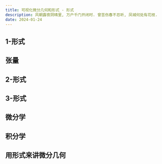 ```yaml
---
title: 可视化微分几何和形式 - 形式
description: 风朝露夜阴晴里, 万户千门开闭时. 曾苦伤春不忍听, 凤城何处有花枝.
date: 2024-01-24
---
```


## 1-形式

## 张量

## 2-形式

## 3-形式

## 微分学

## 积分学

## 用形式来讲微分几何
